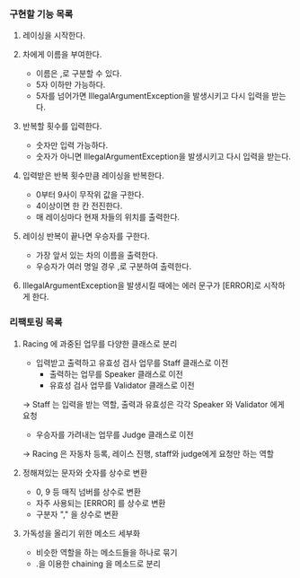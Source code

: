 ### 구현할 기능 목록

1. 레이싱을 시작한다.
   

2. 차에게 이름을 부여한다.
   - 이름은 ,로 구분할 수 있다.
   - 5자 이하만 가능하다.
   - 5자를 넘어가면 IllegalArgumentException을 발생시키고 다시 입력을 받는다.

    
3. 반복할 횟수를 입력한다.
   - 숫자만 입력 가능하다.
   - 숫자가 아니면 IllegalArgumentException을 발생시키고 다시 입력을 받는다.
   

4. 입력받은 반복 횟수만큼 레이싱을 반복한다.
   - 0부터 9사이 무작위 값을 구한다.
   - 4이상이면 한 칸 전진한다.
   - 매 레이싱마다 현재 차들의 위치를 출력한다.


6. 레이싱 반복이 끝나면 우승자를 구한다.
   - 가장 앞서 있는 차의 이름을 출력한다.
   - 우승자가 여러 명일 경우 ,로 구분하여 출력한다.


7. IllegalArgumentException을 발생시킬 때에는 에러 문구가 [ERROR]로 시작하게 한다.

### 리팩토링 목록

1. Racing 에 과중된 업무를 다양한 클래스로 분리
   - 입력받고 출력하고 유효성 검사 업무를 Staff 클래스로 이전
      - 출력하는 업무를 Speaker 클래스로 이전
      - 유효성 검사 업무를 Validator 클래스로 이전
   
   -> Staff 는 입력을 받는 역할, 출력과 유효성은 각각 Speaker 와 Validator 에게 요청

   - 우승자를 가려내는 업무를 Judge 클래스로 이전

   -> Racing 은 자동차 등록, 레이스 진행, staff와 judge에게 요청만 하는 역할

2. 정해져있는 문자와 숫자를 상수로 변환
   - 0, 9 등 매직 넘버를 상수로 변환
   - 자주 사용되는 [ERROR] 를 상수로 변환 
   - 구분자 "," 을 상수로 변환
   
3. 가독성을 올리기 위한 메소드 세부화
   - 비슷한 역할을 하는 메소드들을 하나로 묶기
   - .을 이용한 chaining 을 메소드로 분리